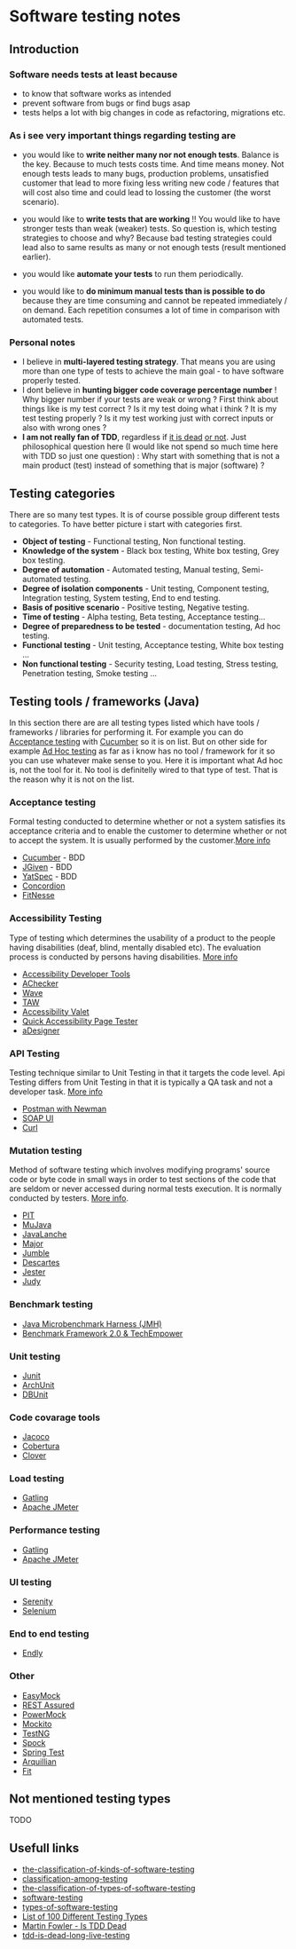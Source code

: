 # Software testing notes #

## Introduction ##

### Software needs tests at least because ###

-   to know that software works as intended
-   prevent software from bugs or find bugs asap
-   tests helps a lot with big changes in code as refactoring, migrations etc.

### As i see very important things regarding testing are ###

-   you would like to **write neither many nor not enough tests**. Balance is the key. Because to much tests costs time. And time means money. Not enough tests leads to many bugs, production problems, unsatisfied customer that lead to more fixing less writing new code / features that will cost also time and could lead to lossing the customer (the worst scenario). 

-   you would like to **write tests that are working** !! You would like to have stronger tests than weak (weaker) tests. So question is, which testing strategies to choose and why? Because bad testing strategies could lead also to same results as many or not enough tests (result mentioned earlier).

-   you would like **automate your tests** to run them periodically. 

-   you would like to **do minimum manual tests than is possible to do** because they are time consuming and cannot be repeated immediately / on demand. Each repetition consumes a lot of time in comparison with automated tests.

### Personal notes ###

-   I believe in **multi-layered testing strategy**. That means you are using more than one type of tests to achieve the main goal - to have software properly tested. 
-   I dont believe in **hunting bigger code coverage percentage number** ! Why bigger number if your tests are weak or wrong ? First think about things like is my test correct ? Is it my test doing what i think ? It is my test testing properly ? Is it my test working just with correct inputs or also with wrong ones ?
- **I am not really fan of TDD**, regardless if [it is dead](https://martinfowler.com/articles/is-tdd-dead/) [or not](http://david.heinemeierhansson.com/2014/tdd-is-dead-long-live-testing.html). Just philosophical question here (I would like not spend so much time here with TDD so just one question) : Why start with something that is not a main product (test) instead of something that is major (software) ? 


## Testing categories ##

There are so many test types. It is of course possible group different tests to categories. To have better picture i start with categories first. 

-   **Object of testing** - Functional testing, Non functional testing.
-   **Knowledge of the system** - Black box testing, White box testing, Grey box testing.
-   **Degree of automation** - Automated testing, Manual testing, Semi-automated testing.
-   **Degree of isolation components** - Unit testing, Component testing, Integration testing, System testing, End to end testing.
-   **Basis of positive scenario** - Positive testing, Negative testing.
-   **Time of testing** - Alpha testing, Beta testing, Acceptance testing...
-   **Degree of preparedness to be tested** - documentation testing, Ad hoc testing.
-   **Functional testing** - Unit testing, Acceptance testing, White box testing ...
-   **Non functional testing** - Security testing, Load testing, Stress testing, Penetration testing, Smoke testing ...


## Testing tools / frameworks (Java) ##

In this section there are are all testing types listed which have tools / frameworks / libraries for performing it. For example you can do [Acceptance testing](https://www.guru99.com/user-acceptance-testing.html) with [Cucumber](https://cucumber.io) so it is on list. But on other side for example [Ad Hoc testing](https://www.guru99.com/adhoc-testing.html) as far as i know has no tool / framework for it so you can use whatever make sense to you. Here it is important  what  Ad hoc is, not the tool for it. No tool is definitelly wired to that type of test. That is the reason why it is not on the list. 

### Acceptance testing ###

Formal testing conducted to determine whether or not a system satisfies its acceptance criteria and to enable the customer to determine whether or not to accept the system. It is usually performed by the customer.[More info](https://www.guru99.com/user-acceptance-testing.html)

-   [Cucumber](https://cucumber.io) - BDD
-   [JGiven](http://jgiven.org) - BDD
-   [YatSpec](https://github.com/bodar/yatspec) - BDD
-   [Concordion](https://concordion.org)
-   [FitNesse](http://www.fitnesse.org)

### Accessibility Testing ###

Type of testing which determines the usability of a product to the people having disabilities (deaf, blind, mentally disabled etc). The evaluation process is conducted by persons having disabilities. [More info](https://www.guru99.com/accessibility-testing.html)

-   [Accessibility Developer Tools](https://chrome.google.com/webstore/detail/accessibility-developer-t/fpkknkljclfencbdbgkenhalefipecmb?hl=en)
-   [AChecker](https://achecker.ca/checker/index.php)
-   [Wave](http://wave.webaim.org)
-   [TAW](https://www.tawdis.net)
-   [Accessibility Valet](http://valet.webthing.com/access/url.html)
-   [Quick Accessibility Page Tester](https://accessify.com/tools-and-wizards/accessibility-tools/favelets/quick-page-test/)
-   [aDesigner](http://www.eclipse.org/actf/downloads/tools/aDesigner/)

### API Testing ###

Testing technique similar to Unit Testing in that it targets the code level. Api Testing differs from Unit Testing in that it is typically a QA task and not a developer task. [More info](https://www.guru99.com/api-testing.html)

-   [Postman with Newman](https://www.getpostman.com)
-   [SOAP UI](https://www.soapui.org)
-   [Curl](https://curl.haxx.se)


### Mutation testing ###

Method of software testing which involves modifying programs' source code or byte code in small ways in order to test sections of the code that are seldom or never accessed during normal tests execution. It is normally conducted by testers. [More info](https://www.guru99.com/mutation-testing.html).

-   [PIT](http://pitest.org)
-   [MuJava](https://cs.gmu.edu/~offutt/mujava/)
-   [JavaLanche](https://github.com/david-schuler/javalanche)
-   [Major](http://mutation-testing.org)
-   [Jumble](http://jumble.sourceforge.net)
-   [Descartes](https://github.com/STAMP-project/pitest-descartes)
-   [Jester](http://jester.sourceforge.net)
-   [Judy](http://madeyski.e-informatyka.pl/tools/judy/)

### Benchmark testing ###

-   [Java Microbenchmark Harness (JMH)](https://github.com/peterszatmary/jmh-benchmark-demo)
-   [Benchmark Framework 2.0 & TechEmpower](https://www.techempower.com/benchmarks/)

### Unit testing ###

-   [Junit]()
-   [ArchUnit](https://github.com/TNG/ArchUnit)
-   [DBUnit](http://dbunit.sourceforge.net)

### Code covarage tools ###

-   [Jacoco]()
-   [Cobertura]()
-   [Clover]()

### Load testing ###

-   [Gatling]()
-   [Apache JMeter]()

### Performance testing ###

-   [Gatling]()
-   [Apache JMeter]()

### UI testing ###

-   [Serenity]()
-   [Selenium](https://www.seleniumhq.org)

### End to end testing ###

-   [Endly](https://github.com/viant/endly/)

### Other ###

-   [EasyMock](http://easymock.org)
-   [REST Assured]()
-   [PowerMock](https://github.com/powermock/powermock)
-   [Mockito](https://site.mockito.org)
-   [TestNG](https://testng.org/doc/index.html)
-   [Spock](http://spockframework.org)
-   [Spring Test]()
-   [Arquillian]()
-   [Fit](http://fit.c2.com)

## Not mentioned testing types ##

TODO

## Usefull links ##

-   [the-classification-of-kinds-of-software-testing](http://blog.qatestlab.com/2011/04/09/the-classification-of-kinds-of-software-testing/)
-   [classification-among-testing](https://www.softwaretestinggenius.com/classification-among-testing/)
-   [the-classification-of-types-of-software-testing](https://www.utest.com/articles/the-classification-of-types-of-software-testing)
-   [software-testing](https://www.guru99.com/software-testing.html)
-   [types-of-software-testing](https://www.softwaretestinghelp.com/types-of-software-testing/) 
-   [List of 100 Different Testing Types](https://www.guru99.com/types-of-software-testing.html)
-   [Martin Fowler - Is TDD Dead](https://martinfowler.com/articles/is-tdd-dead/)
-   [tdd-is-dead-long-live-testing](http://david.heinemeierhansson.com/2014/tdd-is-dead-long-live-testing.html)

